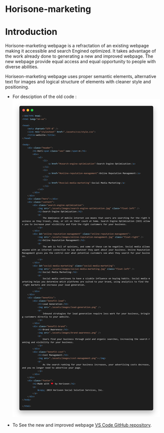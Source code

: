 # Horisone-marketing

# Introduction

Horisone-marketing webpage is a refractation of an existing webpage making it accessible and search Engined optimized. It takes advantage of the work already done to generating a new and improved webpage. The new webpage provide equal access and equal opportunity to people with diverse abilities.

Horiseon-marketing webpage uses proper semantic elements, alternative text for images and logical structure of elements
with cleaner style and positioning.

 - For desciption of the old code : ![alt text](assets/images/oldcode_screenshot.png)

 - To See the new and improved webpage [VS Code GitHub repository](https://github.com/microsoft/vscode).